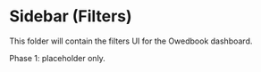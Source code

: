 # Sidebar (Filters)

This folder will contain the filters UI for the Owedbook dashboard.

Phase 1: placeholder only.
